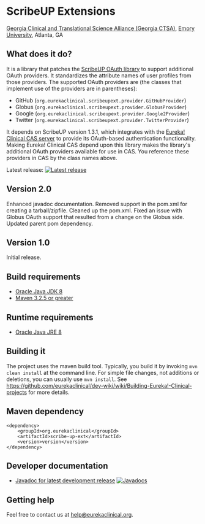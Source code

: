 # ScribeUP Extensions
[Georgia Clinical and Translational Science Alliance (Georgia CTSA)](http://www.georgiactsa.org), [Emory University](http://www.emory.edu), Atlanta, GA

## What does it do?
It is a library that patches the [ScribeUP OAuth library](https://github.com/scribejava/scribejava) to support additional OAuth providers. It standardizes the attribute names of user profiles from those providers. The supported OAuth providers are (the classes that implement use of the providers are in parentheses):
* GitHub (`org.eurekaclinical.scribeupext.provider.GitHubProvider`)
* Globus (`org.eurekaclinical.scribeupext.provider.GlobusProvider`)
* Google (`org.eurekaclinical.scribeupext.provider.Google2Provider`)
* Twitter (`org.eurekaclinical.scribeupext.provider.TwitterProvider`)

It depends on ScribeUP version 1.3.1, which integrates with the [Eureka! Clinical CAS server](https://github.com/eurekaclinical/cas) to provide its OAuth-based authentication functionality. Making Eureka! Clinical CAS depend upon this library makes the library's additional OAuth providers available for use in CAS. You reference these providers in CAS by the class names above.

Latest release: [![Latest release](https://maven-badges.herokuapp.com/maven-central/org.eurekaclinical/scribe-up-ext/badge.svg)](https://maven-badges.herokuapp.com/maven-central/org.eurekaclinical/scribe-up-ext)

## Version 2.0
Enhanced javadoc documentation. Removed support in the pom.xml for creating a tarball/zipfile. Cleaned up the pom.xml. Fixed an issue with Globus OAuth support that resulted from a change on the Globus side. Updated parent pom dependency.

## Version 1.0
Initial release.

## Build requirements
* [Oracle Java JDK 8](http://www.oracle.com/technetwork/java/javase/overview/index.html)
* [Maven 3.2.5 or greater](https://maven.apache.org)

## Runtime requirements
* [Oracle Java JRE 8](http://www.oracle.com/technetwork/java/javase/overview/index.html)

## Building it
The project uses the maven build tool. Typically, you build it by invoking `mvn clean install` at the command line. For simple file changes, not additions or deletions, you can usually use `mvn install`. See https://github.com/eurekaclinical/dev-wiki/wiki/Building-Eureka!-Clinical-projects for more details.

## Maven dependency
```
<dependency>
    <groupId>org.eurekaclinical</groupId>
    <artifactId>scribe-up-ext</artifactId>
    <version>version</version>
</dependency>
```

## Developer documentation
* [Javadoc for latest development release](http://javadoc.io/doc/org.eurekaclinical/scribe-up-ext) [![Javadocs](http://javadoc.io/badge/org.eurekaclinical/scribe-up-ext.svg)](http://javadoc.io/doc/org.eurekaclinical/scribe-up-ext)

## Getting help
Feel free to contact us at help@eurekaclinical.org.
